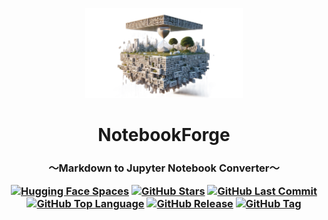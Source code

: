 <p align="center">
<img src="https://raw.githubusercontent.com/Sunwood-ai-labs/NotebookForgeBeta/main/docs/NotebookForge_icon.jpg" width="50%">
<br>
<h1 align="center">NotebookForge</h1>
<h3 align="center">～Markdown to Jupyter Notebook Converter～

[![Hugging Face Spaces](https://img.shields.io/badge/%F0%9F%A4%97%20Hugging%20Face-Spaces-blue)](https://huggingface.co/spaces/Sunwood-ai-labs/NotebookForgeDemo)
[![GitHub Stars](https://img.shields.io/github/stars/Sunwood-ai-labs/NotebookForge)](https://github.com/Sunwood-ai-labs/NotebookForge)
[![GitHub Last Commit](https://img.shields.io/github/last-commit/Sunwood-ai-labs/NotebookForge)](https://github.com/Sunwood-ai-labs/NotebookForge)
[![GitHub Top Language](https://img.shields.io/github/languages/top/Sunwood-ai-labs/NotebookForge)](https://github.com/Sunwood-ai-labs/NotebookForge)
[![GitHub Release](https://img.shields.io/github/v/release/Sunwood-ai-labs/NotebookForge?sort=date&color=red)](https://github.com/Sunwood-ai-labs/NotebookForge)
[![GitHub Tag](https://img.shields.io/github/v/tag/Sunwood-ai-labs/NotebookForge?color=orange)](https://github.com/Sunwood-ai-labs/NotebookForge)

</h3>

</p>